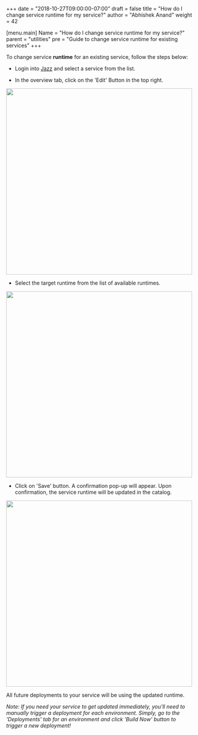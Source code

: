 
+++
date = "2018-10-27T09:00:00-07:00"
draft = false
title = "How do I change service runtime for my service?"
author = "Abhishek Anand"
weight = 42

[menu.main]
Name = "How do I change service runtime for my service?"
parent = "utilities"
pre = "Guide to change service runtime for existing services"
+++

To change service **runtime** for an existing service, follow the steps below:

- Login into [Jazz](https://jazz.corporate.t-mobile.com/) and select a service from the list.

- In the overview tab, click on the 'Edit' Button in the top right.  
<img class="no-border" src='/content/utilities/runtime-edit.png' width='500px'>

- Select the target runtime from the list of available runtimes.  
<img class="no-border" src='/content/utilities/runtime-select.png' width='500px'>

- Click on 'Save' button. A confirmation pop-up will appear. Upon confirmation, the service runtime will be updated in the catalog.
<img class="no-border" src='/content/utilities/runtime-save.png' width='500px'>

All future deployments to your service will be using the updated runtime.

*Note: If you need your service to get updated immediately, you'll need to manually trigger a deployment for each environment. Simply, go to the 'Deployments' tab for an environment and click 'Build Now' button to trigger a new deployment!*
